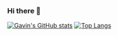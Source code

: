 ### Hi there 👋

<!--
**Gavinok/gavinok** is a ✨ _special_ ✨ repository because its `README.md` (this file) appears on your GitHub profile.

Here are some ideas to get you started:

- 🔭 I’m currently working on ...
- 🌱 I’m currently learning ...
- 👯 I’m looking to collaborate on ...
- 🤔 I’m looking for help with ...
- 💬 Ask me about ...
- 📫 How to reach me: ...
- 😄 Pronouns: ...
- ⚡ Fun fact: ...
-->
[![Gavin's GitHub stats](https://github-readme-stats.vercel.app/api?username=gavinok)](https://github.com/anuraghazra/github-readme-stats)
[![Top Langs](https://github-readme-stats.vercel.app/api/top-langs/?username=gavinok&layout=compact&exclude_repo=dwm,dmenu,st-1,st,dwm-archived,DWMIM,dotfiles,ugrind)](https://github.com/anuraghazra/github-readme-stats)
